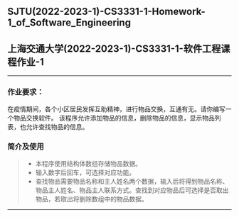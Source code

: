 ## SJTU(2022-2023-1)-CS3331-1-Homework-1_of_Software_Engineering

## 上海交通大学(2022-2023-1)-CS3331-1-软件工程课程作业-1

***

### 作业要求：

在疫情期间，各个小区居民发挥互助精神，进行物品交换，互通有无。请你编写一个物品交换软件。
该程序允许添加物品的信息，删除物品的信息，显示物品列表，也允许查找物品的信息。

### 简介及使用

>* 本程序使用结构体数组存储物品数据。
>* 输入数字后回车，可选择对应功能。
>* 查找物品需要物品名称和主人姓名两个数据，输入后将得到物品名称、物品主人姓名、物品主人联系方式。查找到对应物品后可选择是否取出物品，若取出将删除数组中的物品数据。

***

